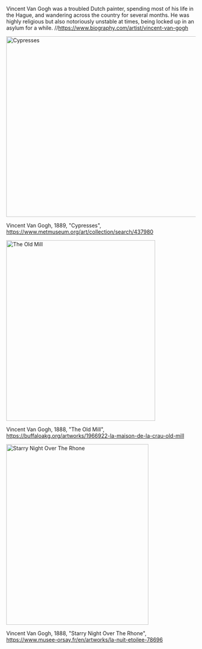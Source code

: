Vincent Van Gogh was a troubled Dutch painter, spending most of his life in the Hague, and wandering across the country for several months. He was highly religious but also notoriously unstable at times, being locked up in an asylum for a while.
//https://www.biography.com/artist/vincent-van-gogh

<img alt="Cypresses" height="480" src="https://collectionapi.metmuseum.org/api/collection/v1/iiif/437980/794518/main-image" width="619"/>

Vincent Van Gogh, 1889, "Cypresses", https://www.metmuseum.org/art/collection/search/437980

<img alt="The Old Mill" height="480" src="https://buffaloakg.org/sites/default/files/styles/fixed_height_medium/public/artwork/1966_009_022_o2.jpg?itok=nO-PrbLH" width="396"/>

Vincent Van Gogh, 1888, "The Old Mill", https://buffaloakg.org/artworks/1966922-la-maison-de-la-crau-old-mill 

<img alt="Starry Night Over The Rhone" height="480" src="https://cdn.mediatheque.epmoo.fr/link/gwq189jq0bl94g0" title="Starry Night" width="378"/>

Vincent Van Gogh, 1888, "Starry Night Over The Rhone", https://www.musee-orsay.fr/en/artworks/la-nuit-etoilee-78696
